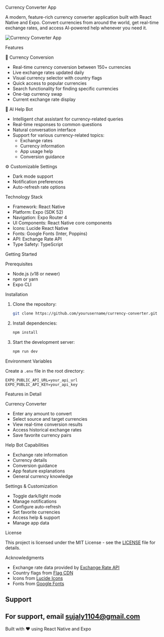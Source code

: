 Currency Converter App

A modern, feature-rich currency converter application built with React Native and Expo. Convert currencies from around the world, get real-time exchange rates, and access AI-powered help whenever you need it.

![Currency Converter App](https://images.unsplash.com/photo-1580519542036-c47de6196ba5?auto=format&fit=crop&q=80&w=2400)

Features

💱 Currency Conversion
- Real-time currency conversion between 150+ currencies
- Live exchange rates updated daily
- Visual currency selector with country flags
- Quick access to popular currencies
- Search functionality for finding specific currencies
- One-tap currency swap
- Current exchange rate display

🤖 AI Help Bot
- Intelligent chat assistant for currency-related queries
- Real-time responses to common questions
- Natural conversation interface
- Support for various currency-related topics:
  - Exchange rates
  - Currency information
  - App usage help
  - Conversion guidance

⚙️ Customizable Settings
- Dark mode support
- Notification preferences
- Auto-refresh rate options


Technology Stack

- Framework: React Native
- Platform: Expo (SDK 52)
- Navigation: Expo Router 4
- UI Components: React Native core components
- Icons: Lucide React Native
- Fonts: Google Fonts (Inter, Poppins)
- API: Exchange Rate API
- Type Safety: TypeScript

Getting Started

Prerequisites

- Node.js (v18 or newer)
- npm or yarn
- Expo CLI

Installation

1. Clone the repository:
   ```bash
   git clone https://github.com/yourusername/currency-converter.git
   ```

2. Install dependencies:
   ```bash
   npm install
   ```

3. Start the development server:
   ```bash
   npm run dev
   ```

Environment Variables

Create a `.env` file in the root directory:

```env
EXPO_PUBLIC_API_URL=your_api_url
EXPO_PUBLIC_API_KEY=your_api_key
```

Features in Detail

Currency Converter
- Enter any amount to convert
- Select source and target currencies
- View real-time conversion results
- Access historical exchange rates
- Save favorite currency pairs

Help Bot Capabilities
- Exchange rate information
- Currency details
- Conversion guidance
- App feature explanations
- General currency knowledge

Settings & Customization
- Toggle dark/light mode
- Manage notifications
- Configure auto-refresh
- Set favorite currencies
- Access help & support
- Manage app data



License

This project is licensed under the MIT License - see the [LICENSE](LICENSE) file for details.

Acknowledgments

- Exchange rate data provided by [Exchange Rate API](https://www.exchangerate-api.com/)
- Country flags from [Flag CDN](https://flagcdn.com)
- Icons from [Lucide Icons](https://lucide.dev/)
- Fonts from [Google Fonts](https://fonts.google.com/)

## Support

For support, email sujaly1104@gmail.com
---

Built with ❤️ using React Native and Expo
